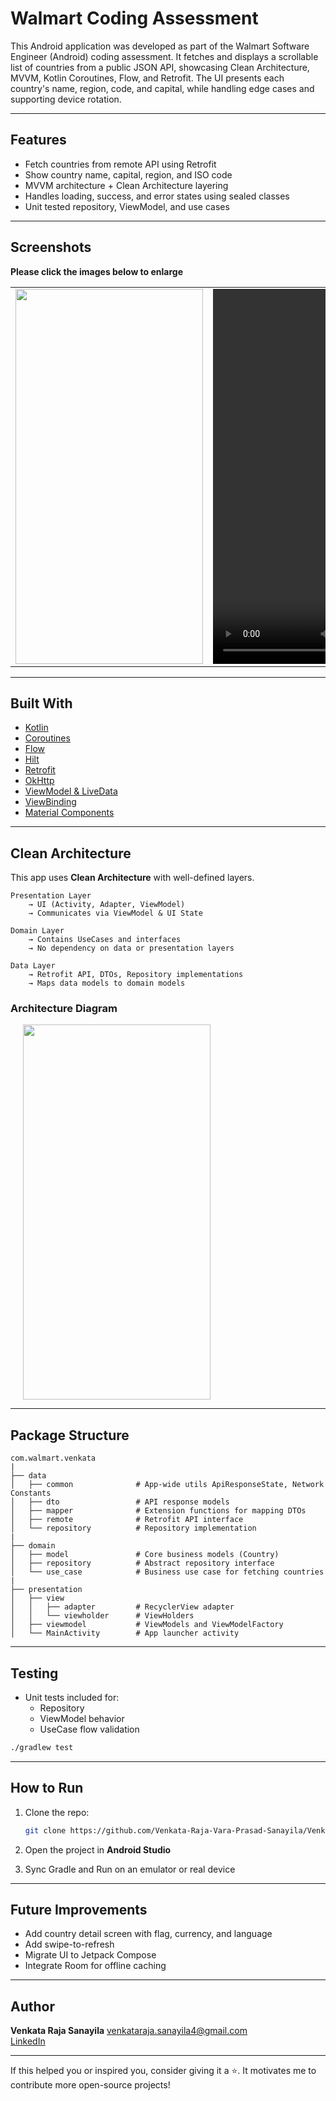 
# Walmart Coding Assessment

This Android application was developed as part of the Walmart Software Engineer (Android) coding assessment. It fetches and displays a scrollable list of countries from a public JSON API, showcasing Clean Architecture, MVVM, Kotlin Coroutines, Flow, and Retrofit. The UI presents each country's name, region, code, and capital, while handling edge cases and supporting device rotation.

---

## Features

- Fetch countries from remote API using Retrofit
- Show country name, capital, region, and ISO code
- MVVM architecture + Clean Architecture layering
- Handles loading, success, and error states using sealed classes
- Unit tested repository, ViewModel, and use cases

---

## Screenshots

**Please click the images below to enlarge**

<table>
  <tr>
    <td>
      <img src="https://github.com/user-attachments/assets/abea50d7-0113-485f-91b2-d754c1442c21" height="600" width="300" />
    </td>
    <td>
      <video src="https://github.com/user-attachments/assets/03f14198-327b-404e-999e-b7d346f53ef0" width="300" height="600" controls />
    </td>
  </tr>
</table>


---

## Built With

- [Kotlin](https://kotlinlang.org/)
- [Coroutines](https://developer.android.com/kotlin/coroutines)
- [Flow](https://developer.android.com/kotlin/flow)
- [Hilt](https://developer.android.com/training/dependency-injection/hilt-android)
- [Retrofit](https://square.github.io/retrofit/)
- [OkHttp](https://square.github.io/okhttp/)
- [ViewModel & LiveData](https://developer.android.com/topic/libraries/architecture/viewmodel)
- [ViewBinding](https://developer.android.com/topic/libraries/view-binding)
- [Material Components](https://material.io/develop/android)

---

## Clean Architecture

This app uses **Clean Architecture** with well-defined layers.

```
Presentation Layer
    → UI (Activity, Adapter, ViewModel)
    → Communicates via ViewModel & UI State

Domain Layer
    → Contains UseCases and interfaces
    → No dependency on data or presentation layers

Data Layer
    → Retrofit API, DTOs, Repository implementations
    → Maps data models to domain models
```

### Architecture Diagram

<img src="https://github.com/user-attachments/assets/ce97b139-880c-4e4e-98e4-f94539f3e814" height="600" width="300" hspace="20">

---

## Package Structure

```
com.walmart.venkata
|
├── data
│   ├── common              # App-wide utils ApiResponseState, Network Constants
│   ├── dto                 # API response models
│   ├── mapper              # Extension functions for mapping DTOs
│   ├── remote              # Retrofit API interface
│   └── repository          # Repository implementation
|
├── domain
│   ├── model               # Core business models (Country)
│   ├── repository          # Abstract repository interface
│   └── use_case            # Business use case for fetching countries
|
├── presentation
│   ├── view
│   │   ├── adapter         # RecyclerView adapter
│   │   └── viewholder      # ViewHolders 
│   ├── viewmodel           # ViewModels and ViewModelFactory
│   └── MainActivity        # App launcher activity
```

---

## Testing

- Unit tests included for:
  - Repository 
  - ViewModel behavior
  - UseCase flow validation

```bash
./gradlew test
```

---

## How to Run

1. Clone the repo:
   ```bash
   git clone https://github.com/Venkata-Raja-Vara-Prasad-Sanayila/VenkataWalmartCodingAssessment.git
   ```

2. Open the project in **Android Studio**

3. Sync Gradle and Run on an emulator or real device

---

## Future Improvements

- Add country detail screen with flag, currency, and language
- Add swipe-to-refresh
- Migrate UI to Jetpack Compose
- Integrate Room for offline caching

---

## Author

**Venkata Raja Sanayila**
venkataraja.sanayila4@gmail.com  
[LinkedIn](https://www.linkedin.com/in/venkatarajasanayila)

---

<p>If this helped you or inspired you, consider giving it a ⭐. It motivates me to contribute more open-source projects!</p>
